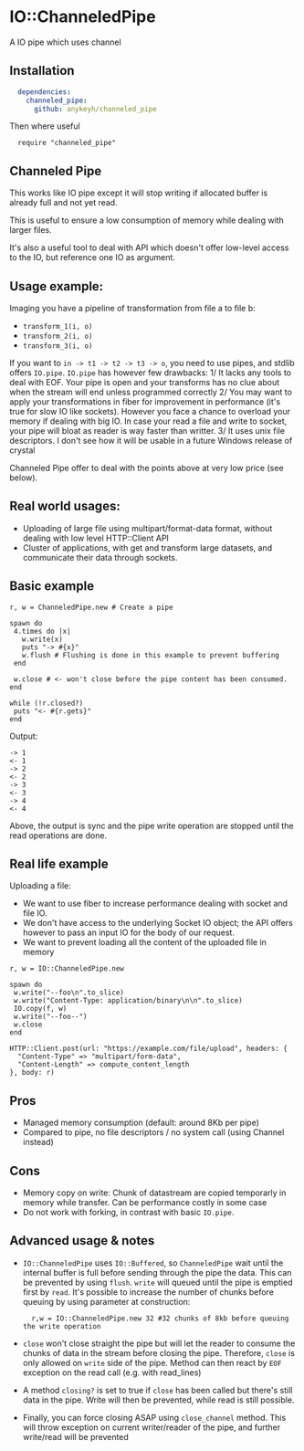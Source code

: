 # IO::ChanneledPipe

A IO pipe which uses channel

## Installation

```yaml
  dependencies:
    channeled_pipe:
      github: anykeyh/channeled_pipe
```

Then where useful

```crystal
  require "channeled_pipe"
```

## Channeled Pipe

This works like IO pipe except it will stop writing if allocated buffer
is already full and not yet read.

This is useful to ensure a low consumption of memory while dealing
with larger files.

It's also a useful tool to deal with API which doesn't offer low-level access
to the IO, but reference one IO as argument.

## Usage example:

Imaging you have a pipeline of transformation from file a to file b:
- `transform_1(i, o)`
- `transform_2(i, o)`
- `transform_3(i, o)`

If you want to `in -> t1 -> t2 -> t3 -> o`, you need to use pipes, and stdlib
  offers `IO.pipe`. `IO.pipe` has however few drawbacks:
1/ It lacks any tools to deal with EOF. Your pipe is open and your transforms
   has no clue about when the stream will end unless programmed correctly
2/ You may want to apply your transformations in fiber for improvement in
   performance (it's true for slow IO like sockets). However you face a chance
   to overload your memory if dealing with big IO.
   In case your read a file and write to socket, your pipe will bloat as
   reader is way faster than writter.
3/ It uses unix file descriptors. I don't see how it will be usable in a future
   Windows release of crystal

Channeled Pipe offer to deal with the points above at very low price (see below).

## Real world usages:

- Uploading of large file using multipart/format-data format, without dealing
 with low level HTTP::Client API
- Cluster of applications, with get and transform large datasets, and communicate
  their data through sockets.

## Basic example
```crystal
r, w = ChanneledPipe.new # Create a pipe

spawn do
 4.times do |x|
   w.write(x)
   puts "-> #{x}"
   w.flush # Flushing is done in this example to prevent buffering
 end

 w.close # <- won't close before the pipe content has been consumed.
end

while (!r.closed?)
 puts "<- #{r.gets}"
end
```
Output:

```
-> 1
<- 1
-> 2
<- 2
-> 3
<- 3
-> 4
<- 4
```

Above, the output is sync and the pipe write operation are stopped until the
read operations are done.

## Real life example

Uploading a file:
- We want to use fiber to increase performance dealing with socket and file IO.
- We don't have access to the underlying Socket IO object; the API offers however
  to pass an input IO for the body of our request.
- We want to prevent loading all the content of the uploaded file in memory

```crystal
r, w = IO::ChanneledPipe.new

spawn do
 w.write("--foo\n".to_slice)
 w.write("Content-Type: application/binary\n\n".to_slice)
 IO.copy(f, w)
 w.write("--foo--")
 w.close
end

HTTP::Client.post(url: "https://example.com/file/upload", headers: {
  "Content-Type" => "multipart/form-data",
  "Content-Length" => compute_content_length
}, body: r)
```

## Pros

- Managed memory consumption (default: around 8Kb per pipe)
- Compared to pipe, no file descriptors / no system call (using Channel instead)

## Cons

- Memory copy on write: Chunk of datastream are copied temporarly
 in memory while transfer. Can be performance costly in some case
- Do not work with forking, in contrast with basic `IO.pipe`.

## Advanced usage & notes

- `IO::ChanneledPipe` uses `IO::Buffered`, so `ChanneledPipe` wait until the internal buffer is full
  before sending through the pipe the data.
  This can be prevented by using `flush`.
  `write` will queued until the pipe is emptied first by `read`.
  It's possible to increase the number of chunks before queuing by using parameter at
  construction:

  ```crystal
    r,w = IO::ChanneledPipe.new 32 #32 chunks of 8kb before queuing the write operation
  ```

- `close` won't close straight the pipe but will let the reader to consume the
  chunks of data in the stream before closing the pipe.
  Therefore, `close` is only allowed on `write` side of the pipe.
  Method can then react by `EOF` exception on the read call (e.g. with read_lines)

- A method `closing?` is set to true if `close` has been called but there's still
  data in the pipe. Write will then be prevented, while read is still possible.

- Finally, you can force closing ASAP using `close_channel` method. This will
  throw exception on current writer/reader of the pipe, and further write/read will
  be prevented